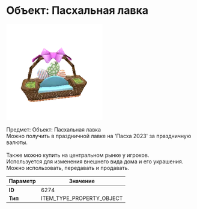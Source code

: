 # Объект: Пасхальная лавка

![Item Image](../img/6274.webp?raw=true)

Предмет: Объект: Пасхальная лавка<br>Можно получить в праздничной лавке на 'Пасха 2023' за праздничную валюты.<br><br>Также можно купить на центральном рынке у игроков.<br>Используется для изменения внешнего вида дома и его украшения.<br>Можно использовать, передавать и продавать.


| Параметр | Значение |
|----------|----------|
| **ID** | 6274 |
| **Тип** | ITEM_TYPE_PROPERTY_OBJECT |


